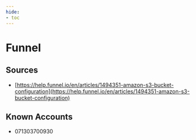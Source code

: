 ```yaml
---
hide:
- toc
---
```


# Funnel

## Sources

*   [https://help.funnel.io/en/articles/1494351-amazon-s3-bucket-configuration](https://help.funnel.io/en/articles/1494351-amazon-s3-bucket-configuration)

## Known Accounts

*   071303700930